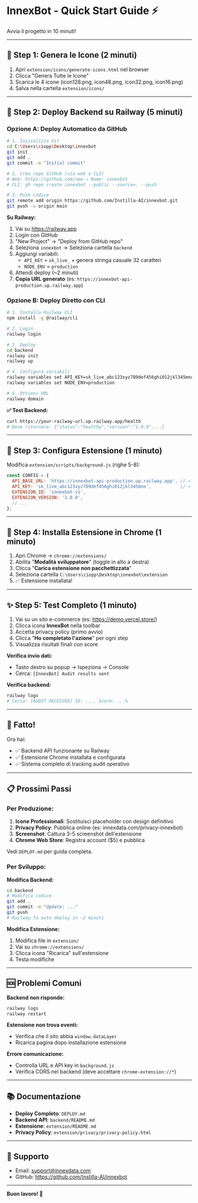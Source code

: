 # InnexBot - Quick Start Guide ⚡

Avvia il progetto in 10 minuti!

---

## 🎯 Step 1: Genera le Icone (2 minuti)

1. Apri `extension/icons/generate-icons.html` nel browser
2. Clicca "Genera Tutte le Icone"
3. Scarica le 4 icone (icon128.png, icon48.png, icon32.png, icon16.png)
4. Salva nella cartella `extension/icons/`

---

## 🚀 Step 2: Deploy Backend su Railway (5 minuti)

### Opzione A: Deploy Automatico da GitHub

```bash
# 1. Inizializza Git
cd C:\Users\ciopp\Desktop\innexbot
git init
git add .
git commit -m "Initial commit"

# 2. Crea repo GitHub (via web o CLI)
# Web: https://github.com/new → Nome: innexbot
# CLI: gh repo create innexbot --public --source=. --push

# 3. Push codice
git remote add origin https://github.com/Instilla-AI/innexbot.git
git push -u origin main
```

**Su Railway:**
1. Vai su https://railway.app
2. Login con GitHub
3. "New Project" → "Deploy from GitHub repo"
4. Seleziona `innexbot` → Seleziona cartella `backend`
5. Aggiungi variabili:
   - `API_KEY` = `sk_live_` + genera stringa casuale 32 caratteri
   - `NODE_ENV` = `production`
6. Attendi deploy (~2 minuti)
7. **Copia URL generato** (es: `https://innexbot-api-production.up.railway.app`)

### Opzione B: Deploy Diretto con CLI

```bash
# 1. Installa Railway CLI
npm install -g @railway/cli

# 2. Login
railway login

# 3. Deploy
cd backend
railway init
railway up

# 4. Configura variabili
railway variables set API_KEY=sk_live_abc123xyz789def456ghi012jkl345mno
railway variables set NODE_ENV=production

# 5. Ottieni URL
railway domain
```

**✅ Test Backend:**
```bash
curl https://your-railway-url.up.railway.app/health
# Deve ritornare: {"status":"healthy","version":"1.0.0",...}
```

---

## 🔧 Step 3: Configura Estensione (1 minuto)

Modifica `extension/scripts/background.js` (righe 5-8):

```javascript
const CONFIG = {
  API_BASE_URL: 'https://innexbot-api-production.up.railway.app', // ← TUO URL RAILWAY
  API_KEY: 'sk_live_abc123xyz789def456ghi012jkl345mno',           // ← TUA API KEY
  EXTENSION_ID: 'innexbot-v1',
  EXTENSION_VERSION: '1.0.0',
  // ...
};
```

---

## 🎨 Step 4: Installa Estensione in Chrome (1 minuto)

1. Apri Chrome → `chrome://extensions/`
2. Abilita "**Modalità sviluppatore**" (toggle in alto a destra)
3. Clicca "**Carica estensione non pacchettizzata**"
4. Seleziona cartella `C:\Users\ciopp\Desktop\innexbot\extension`
5. ✅ Estensione installata!

---

## ✨ Step 5: Test Completo (1 minuto)

1. Vai su un sito e-commerce (es: https://demo.vercel.store/)
2. Clicca icona **InnexBot** nella toolbar
3. Accetta privacy policy (primo avvio)
4. Clicca "**Ho completato l'azione**" per ogni step
5. Visualizza risultati finali con score

**Verifica invio dati:**
- Tasto destro su popup → Ispeziona → Console
- Cerca: `[InnexBot] Audit results sent`

**Verifica backend:**
```bash
railway logs
# Cerca: [AUDIT RECEIVED] ID: ..., Score: ...%
```

---

## 🎉 Fatto!

Ora hai:
- ✅ Backend API funzionante su Railway
- ✅ Estensione Chrome installata e configurata
- ✅ Sistema completo di tracking audit operativo

---

## 📋 Prossimi Passi

### Per Produzione:

1. **Icone Professionali**: Sostituisci placeholder con design definitivo
2. **Privacy Policy**: Pubblica online (es: innexdata.com/privacy-innexbot)
3. **Screenshot**: Cattura 3-5 screenshot dell'estensione
4. **Chrome Web Store**: Registra account ($5) e pubblica

Vedi `DEPLOY.md` per guida completa.

### Per Sviluppo:

**Modifica Backend:**
```bash
cd backend
# Modifica codice
git add .
git commit -m "Update: ..."
git push
# Railway fa auto-deploy in ~2 minuti
```

**Modifica Estensione:**
1. Modifica file in `extension/`
2. Vai su `chrome://extensions/`
3. Clicca icona "Ricarica" sull'estensione
4. Testa modifiche

---

## 🆘 Problemi Comuni

**Backend non risponde:**
```bash
railway logs
railway restart
```

**Estensione non trova eventi:**
- Verifica che il sito abbia `window.dataLayer`
- Ricarica pagina dopo installazione estensione

**Errore comunicazione:**
- Controlla URL e API key in `background.js`
- Verifica CORS nel backend (deve accettare `chrome-extension://*`)

---

## 📚 Documentazione

- **Deploy Completo**: `DEPLOY.md`
- **Backend API**: `backend/README.md`
- **Estensione**: `extension/README.md`
- **Privacy Policy**: `extension/privacy/privacy-policy.html`

---

## 💬 Supporto

- Email: support@innexdata.com
- GitHub: https://github.com/Instilla-AI/innexbot

---

**Buon lavoro! 🚀**
